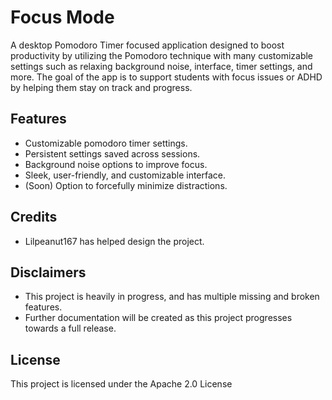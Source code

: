 # Focus Mode
A desktop Pomodoro Timer focused application designed to boost productivity by utilizing the Pomodoro technique with many customizable settings such as relaxing background noise, interface, timer settings, and more. The goal of the app is to support students with focus issues or ADHD by helping them stay on track and progress.

## Features

- Customizable pomodoro timer settings.
- Persistent settings saved across sessions.
- Background noise options to improve focus.
- Sleek, user-friendly, and customizable interface.
- (Soon) Option to forcefully minimize distractions.

## Credits

- Lilpeanut167 has helped design the project.

## Disclaimers

- This project is heavily in progress, and has multiple missing and broken features.
- Further documentation will be created as this project progresses towards a full release.

## License

This project is licensed under the Apache 2.0 License